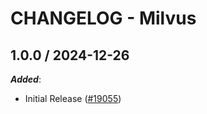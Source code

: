 # CHANGELOG - Milvus

<!-- towncrier release notes start -->

## 1.0.0 / 2024-12-26

***Added***:

* Initial Release ([#19055](https://github.com/DataDog/integrations-core/pull/19055))
